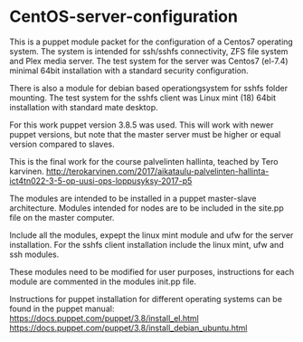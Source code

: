 # CentOS-server-configuration
This is a puppet module packet for the configuration of a Centos7 operating system. The system is intended for ssh/sshfs connectivity, ZFS file system and Plex media server.
The test system for the server was Centos7 (el-7.4) minimal  64bit installation with a standard security configuration. 

There is also a module for debian based operationgsystem for sshfs folder mounting.
The test system for the sshfs client was Linux mint (18) 64bit installation with standard mate desktop.

For this work puppet version 3.8.5 was used. This will work with newer puppet versions, but note that the master server
must be higher or equal version compared to slaves.

This is the final work for the course palvelinten hallinta, teached by Tero karvinen. 
http://terokarvinen.com/2017/aikataulu-palvelinten-hallinta-ict4tn022-3-5-op-uusi-ops-loppusyksy-2017-p5 

The modules are intended to be installed in a puppet master-slave architecture.
Modules intended for nodes are to be included in the site.pp file on the master computer.

Include all the modules, expept the linux mint module and ufw for the server installation.
For the sshfs client installation include the linux mint, ufw and ssh modules.

These modules need to be modified for user purposes,
instructions for each module are commented in the modules init.pp file.

Instructions for puppet installation for different operating systems can be found in the puppet manual:
https://docs.puppet.com/puppet/3.8/install_el.html
https://docs.puppet.com/puppet/3.8/install_debian_ubuntu.html
